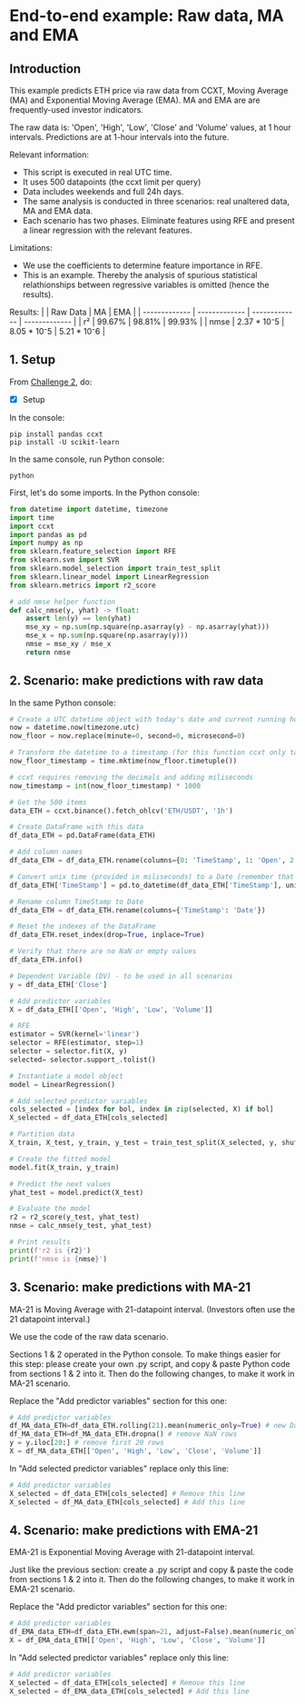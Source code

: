 
# End-to-end example: Raw data, MA and EMA


## Introduction

This example predicts ETH price via raw data from CCXT, Moving Average (MA) and Exponential Moving Average (EMA). MA and EMA are are frequently-used investor indicators.

The raw data is: 'Open', 'High', 'Low', 'Close' and 'Volume' values, at 1 hour intervals. Predictions are at 1-hour intervals into the future.

Relevant information:
- This script is executed in real UTC time.
- It uses 500 datapoints (the ccxt limit per query)
- Data includes weekends and full 24h days.
- The same analysis is conducted in three scenarios: real unaltered data, MA and EMA data.
- Each scenario has two phases. Eliminate features using RFE and present a linear regression with the relevant features. 

Limitations:
- We use the coefficients to determine feature importance in RFE.
- This is an example. Thereby the analysis of spurious statistical relathionships between regressive variables is omitted (hence the results).

Results:
|               |   Raw Data    |      MA       |      EMA      |
| ------------- | ------------- | ------------- | ------------- |
|  r²           |     99.67%    |     98.81%    |     99.93%    |
|  nmse         |  2.37 * 10⁻5  |  8.05 * 10⁻5  |  5.21 * 10⁻6  |


## 1. Setup

From [Challenge 2](../challenges/main2.md), do:
- [x] Setup

In the console:
```console
pip install pandas ccxt 
pip install -U scikit-learn
```

In the same console, run Python console:
```console
python
```

First, let's do some imports. In the Python console:
```python
from datetime import datetime, timezone
import time
import ccxt
import pandas as pd
import numpy as np
from sklearn.feature_selection import RFE
from sklearn.svm import SVR
from sklearn.model_selection import train_test_split
from sklearn.linear_model import LinearRegression
from sklearn.metrics import r2_score

# add nmse helper function
def calc_nmse(y, yhat) -> float:
    assert len(y) == len(yhat)
    mse_xy = np.sum(np.square(np.asarray(y) - np.asarray(yhat)))
    mse_x = np.sum(np.square(np.asarray(y)))
    nmse = mse_xy / mse_x
    return nmse

```


## 2. Scenario: make predictions with raw data

In the same Python console:

```python
# Create a UTC datetime object with today's date and current running hour
now = datetime.now(timezone.utc)
now_floor = now.replace(minute=0, second=0, microsecond=0)

# Transform the datetime to a timestamp (for this function ccxt only takes timestamps)
now_floor_timestamp = time.mktime(now_floor.timetuple())

# ccxt requires removing the decimals and adding miliseconds
now_timestamp = int(now_floor_timestamp) * 1000

# Get the 500 items
data_ETH = ccxt.binance().fetch_ohlcv('ETH/USDT', '1h')

# Create DataFrame with this data
df_data_ETH = pd.DataFrame(data_ETH)

# Add column names
df_data_ETH = df_data_ETH.rename(columns={0: 'TimeStamp', 1: 'Open', 2: 'High', 3: 'Low', 4: 'Close', 5: 'Volume'})

# Convert unix time (provided in miliseconds) to a Date (remember that we need datetime to compare)
df_data_ETH['TimeStamp'] = pd.to_datetime(df_data_ETH['TimeStamp'], unit='ms')

# Rename column TimeStamp to Date
df_data_ETH = df_data_ETH.rename(columns={'TimeStamp': 'Date'})

# Reset the indexes of the DataFrame
df_data_ETH.reset_index(drop=True, inplace=True)

# Verify that there are no NaN or empty values
df_data_ETH.info()

# Dependent Variable (DV) - to be used in all scenarios
y = df_data_ETH['Close']

# Add predictor variables
X = df_data_ETH[['Open', 'High', 'Low', 'Volume']]

# RFE
estimator = SVR(kernel='linear')
selector = RFE(estimator, step=1)
selector = selector.fit(X, y)
selected= selector.support_.tolist()

# Instantiate a model object
model = LinearRegression()

# Add selected predictor variables
cols_selected = [index for bol, index in zip(selected, X) if bol]
X_selected = df_data_ETH[cols_selected]

# Partition data
X_train, X_test, y_train, y_test = train_test_split(X_selected, y, shuffle=True, train_size=0.3)

# Create the fitted model
model.fit(X_train, y_train)

# Predict the next values
yhat_test = model.predict(X_test)

# Evaluate the model
r2 = r2_score(y_test, yhat_test)
nmse = calc_nmse(y_test, yhat_test)

# Print results
print(f'r2 is {r2}')
print(f'nmse is {nmse}')
```


## 3. Scenario: make predictions with MA-21

MA-21 is Moving Average with 21-datapoint interval. (Investors often use the 21 datapoint interval.)

We use the code of the raw data scenario.

Sections 1 & 2 operated in the Python console. To make things easier for this step: please create your own .py script, and copy & paste Python code from sections 1 & 2 into it. Then do the following changes, to make it work in MA-21 scenario.

Replace the "Add predictor variables" section for this one:

```python
# Add predictor variables
df_MA_data_ETH=df_data_ETH.rolling(21).mean(numeric_only=True) # new DataFrame with 21 MA calculations
df_MA_data_ETH=df_MA_data_ETH.dropna() # remove NaN rows
y = y.iloc[20:] # remove first 20 rows
X = df_MA_data_ETH[['Open', 'High', 'Low', 'Close', 'Volume']]
```

In "Add selected predictor variables" replace only this line:

```python
# Add predictor variables
X_selected = df_data_ETH[cols_selected] # Remove this line
X_selected = df_MA_data_ETH[cols_selected] # Add this line
```


## 4. Scenario: make predictions with EMA-21

EMA-21 is Exponential Moving Average with 21-datapoint interval.

Just like the previous section: create a .py script and copy & paste the code from sections 1 & 2 into it. Then do the following changes, to make it work in EMA-21 scenario.

Replace the "Add predictor variables" section for this one:

```python
# Add predictor variables
df_EMA_data_ETH=df_data_ETH.ewm(span=21, adjust=False).mean(numeric_only=True) # new DataFrame with 21 EMA calculations
X = df_EMA_data_ETH[['Open', 'High', 'Low', 'Close', 'Volume']]
```

In "Add selected predictor variables" replace only this line:

```python
# Add predictor variables
X_selected = df_data_ETH[cols_selected] # Remove this line
X_selected = df_EMA_data_ETH[cols_selected] # Add this line
```
